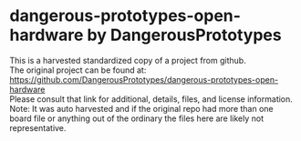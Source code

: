 
# dangerous-prototypes-open-hardware by DangerousPrototypes  
This is a harvested standardized copy of a project from github.  
The original project can be found at:  
https://github.com/DangerousPrototypes/dangerous-prototypes-open-hardware  
Please consult that link for additional, details, files, and license information.  
Note: It was auto harvested and if the original repo had more than one board file or anything out of the ordinary the files here are likely not representative.  
    